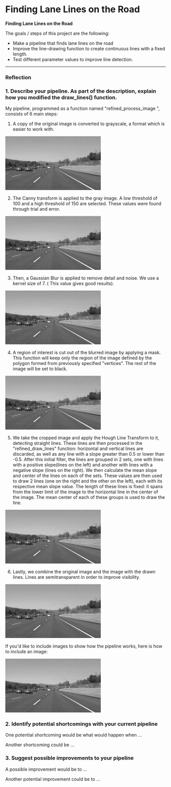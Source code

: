 # **Finding Lane Lines on the Road** 



**Finding Lane Lines on the Road**

The goals / steps of this project are the following:
* Make a pipeline that finds lane lines on the road
* Improve the line-drawing function to create continuous lines
  with a fixed length.
* Test different parameter values to improve line detection.

[//]: # (Image References)

[image1]: ./examples/grayscale.jpg "Grayscale"

---

### Reflection

### 1. Describe your pipeline. As part of the description, explain how you modified the draw_lines() function.

My pipeline, programmed as a function named "refined_process_image ", consists of 6 main steps: 

1. A copy of the original image is converted to grayscale, a format which is easier
to work with.

![Image after applying Grayscale procedure][image1]


2. The Canny transform is applied to the gray image. A low threshold of 100 and 
a high threshold of 150 are selected. These values were found through trial and error.

![alt text][image1]


3. Then, a Gaussian Blur is applied to remove detail and noise. We use a kernel size of 7. ( This value
gives good results).

![alt text][image1]


4. A region of interest is cut out of the blurred image by applying a mask. This function will keep
only the region of the image defined by the polygon formed from previously specified "vertices".
The rest of the image will be set to black.

![alt text][image1]


5. We take the cropped image and apply the Hough Line Transform to it, detecting straight lines.
These lines are then processed in the "refined_draw_lines" function: horizontal and vertical lines are discarded, as well as any 
line with a slope greater than 0.5 or lower than -0.5. After this initial filter, the lines are grouped in 2 sets, one with lines with a 
positive slope(lines on the left) and another with lines with a negative slope (lines on the right).
We then calculate the mean slope and center of the lines on each of the sets. These values are then used to draw 
2 lines (one on the right and the other on the left), each with its respective mean slope value. The length of these 
lines is fixed: it spans from the lower limit of the image to the horizontal line in the center of the image. The mean center of each of these groups is used to draw the line. 

![alt text][image1]


6. Lastly, we combine the original image and the image with the drawn lines. Lines are semitransparent
in order to improve visibility.

![alt text][image1]


If you'd like to include images to show how the pipeline works, here is how to include an image: 

![alt text][image1]


### 2. Identify potential shortcomings with your current pipeline


One potential shortcoming would be what would happen when ... 

Another shortcoming could be ...


### 3. Suggest possible improvements to your pipeline

A possible improvement would be to ...

Another potential improvement could be to ...
